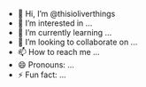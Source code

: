 - 👋 Hi, I’m @thisioliverthings
- 👀 I’m interested in ...
- 🌱 I’m currently learning ...
- 💞️ I’m looking to collaborate on ...
- 📫 How to reach me ...
- 😄 Pronouns: ...
- ⚡ Fun fact: ...

<!---
thisioliverthings/thisioliverthings is a ✨ special ✨ repository because its `README.md` (this file) appears on your GitHub profile.
You can click the Preview link to take a look at your changes.
--->
